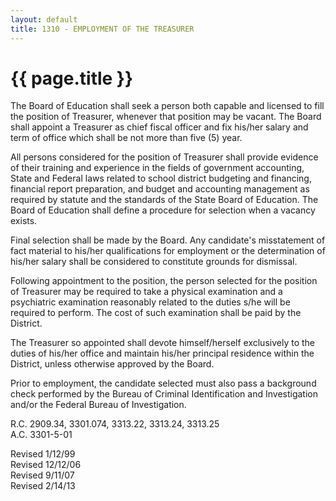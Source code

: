 ```yaml
---
layout: default
title: 1310 - EMPLOYMENT OF THE TREASURER
---
```


{{ page.title }}
================

The Board of Education shall seek a person both capable and licensed to
fill the position of Treasurer, whenever that position may be vacant.
The Board shall appoint a Treasurer as chief fiscal officer and fix
his/her salary and term of office which shall be not more than five (5)
year.

All persons considered for the position of Treasurer shall provide
evidence of their training and experience in the fields of government
accounting, State and Federal laws related to school district budgeting
and financing, financial report preparation, and budget and accounting
management as required by statute and the standards of the State Board
of Education. The Board of Education shall define a procedure for
selection when a vacancy exists.

Final selection shall be made by the Board. Any candidate's misstatement
of fact material to his/her qualifications for employment or the
determination of his/her salary shall be considered to constitute
grounds for dismissal.

Following appointment to the position, the person selected for the
position of Treasurer may be required to take a physical examination and
a psychiatric examination reasonably related to the duties s/he will be
required to perform. The cost of such examination shall be paid by the
District.

The Treasurer so appointed shall devote himself/herself exclusively to
the duties of his/her office and maintain his/her principal residence
within the District, unless otherwise approved by the Board.

Prior to employment, the candidate selected must also pass a background
check performed by the Bureau of Criminal Identification and
Investigation and/or the Federal Bureau of Investigation.

R.C. 2909.34, 3301.074, 3313.22, 3313.24, 3313.25\
 A.C. 3301-5-01

Revised 1/12/99\
 Revised 12/12/06\
 Revised 9/11/07\
 Revised 2/14/13
